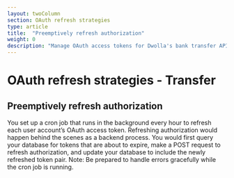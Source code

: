 ```yaml
---
layout: twoColumn
section: OAuth refresh strategies
type: article
title:  "Preemptively refresh authorization"
weight: 0
description: "Manage OAuth access tokens for Dwolla's bank transfer API."
---
```


# OAuth refresh strategies - Transfer

## Preemptively refresh authorization

You set up a cron job that runs in the background every hour to refresh each user account’s OAuth access token. Refreshing authorization would happen behind the scenes as a backend process. You would first query your database for tokens that are about to expire, make a POST request to refresh authorization, and update your database to include the newly refreshed token pair. Note: Be prepared to handle errors gracefully while the cron job is running.
